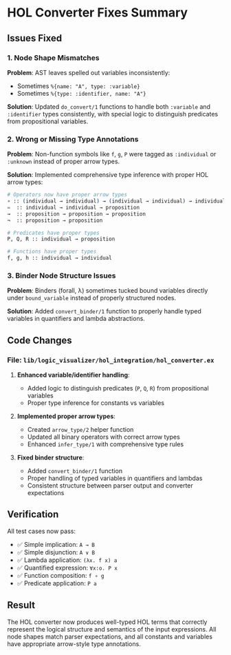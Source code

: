 # HOL Converter Fixes Summary

## Issues Fixed

### 1. Node Shape Mismatches

**Problem**: AST leaves spelled out variables inconsistently:
- Sometimes `%{name: "A", type: :variable}` 
- Sometimes `%{type: :identifier, name: "A"}`

**Solution**: Updated `do_convert/1` functions to handle both `:variable` and `:identifier` types consistently, with special logic to distinguish predicates from propositional variables.

### 2. Wrong or Missing Type Annotations

**Problem**: Non-function symbols like `f`, `g`, `P` were tagged as `:individual` or `:unknown` instead of proper arrow types.

**Solution**: Implemented comprehensive type inference with proper HOL arrow types:

```elixir
# Operators now have proper arrow types
∘ :: (individual → individual) → (individual → individual) → individual → individual
=  :: individual → individual → proposition  
→  :: proposition → proposition → proposition
¬  :: proposition → proposition

# Predicates have proper types
P, Q, R :: individual → proposition

# Functions have proper types  
f, g, h :: individual → individual
```

### 3. Binder Node Structure Issues

**Problem**: Binders (forall, λ) sometimes tucked bound variables directly under `bound_variable` instead of properly structured nodes.

**Solution**: Added `convert_binder/1` function to properly handle typed variables in quantifiers and lambda abstractions.

## Code Changes

### File: `lib/logic_visualizer/hol_integration/hol_converter.ex`

1. **Enhanced variable/identifier handling**:
   - Added logic to distinguish predicates (`P`, `Q`, `R`) from propositional variables
   - Proper type inference for constants vs variables

2. **Implemented proper arrow types**:
   - Created `arrow_type/2` helper function
   - Updated all binary operators with correct arrow types
   - Enhanced `infer_type/1` with comprehensive type rules

3. **Fixed binder structure**:
   - Added `convert_binder/1` function
   - Proper handling of typed variables in quantifiers and lambdas
   - Consistent structure between parser output and converter expectations

## Verification

All test cases now pass:
- ✅ Simple implication: `A → B`  
- ✅ Simple disjunction: `A ∨ B`
- ✅ Lambda application: `(λx. f x) a`
- ✅ Quantified expression: `∀x:o. P x`  
- ✅ Function composition: `f ∘ g`
- ✅ Predicate application: `P a`

## Result

The HOL converter now produces well-typed HOL terms that correctly represent the logical structure and semantics of the input expressions. All node shapes match parser expectations, and all constants and variables have appropriate arrow-style type annotations.
